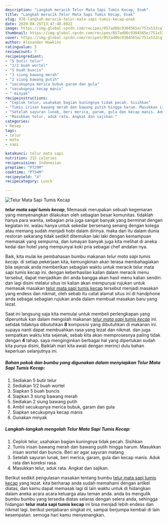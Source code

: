 ```yaml
---
description: "Langkah meracik Telur Mata Sapi Tumis Kecap, Enak"
title: "Langkah meracik Telur Mata Sapi Tumis Kecap, Enak"
slug: 978-langkah-meracik-telur-mata-sapi-tumis-kecap-enak
date: 2020-08-25T13:47:40.692Z
image: https://img-global.cpcdn.com/recipes/057ad86c9304565e/751x532cq70/telur-mata-sapi-tumis-kecap-foto-resep-utama.jpg
thumbnail: https://img-global.cpcdn.com/recipes/057ad86c9304565e/751x532cq70/telur-mata-sapi-tumis-kecap-foto-resep-utama.jpg
cover: https://img-global.cpcdn.com/recipes/057ad86c9304565e/751x532cq70/telur-mata-sapi-tumis-kecap-foto-resep-utama.jpg
author: Alexander Hawkins
ratingvalue: 3
reviewcount: 7
recipeingredient:
- "5 butir telur"
- "1/2 buah wortel"
- "5 buah buncis"
- "3 siung bawang merah"
- "2 siung bawang putih"
- "secukupnya merica bubuk garam dan gula"
- "secukupnya kecap manis"
- " minyak"
recipeinstructions:
- "Ceplok telur, usahakan bagian kuningnya tidak pecah. Sisihkan"
- "Tumis irisan bawang merah dan bawang putih hingga harum. Masukkan irisan wortel dan buncis. Beri air agar sayuran matang"
- "Setelah sayuran lunak, beri merica, garam, gula dan kecap manis. Aduk rata dan koreksi rasa."
- "Masukkan telur, aduk rata. Angkat dan sajikan."
categories:
- Resep
tags:
- telur
- mata
- sapi

katakunci: telur mata sapi 
nutrition: 215 calories
recipecuisine: Indonesian
preptime: "PT29M"
cooktime: "PT34M"
recipeyield: "4"
recipecategory: Lunch

---
```



![Telur Mata Sapi Tumis Kecap](https://img-global.cpcdn.com/recipes/057ad86c9304565e/751x532cq70/telur-mata-sapi-tumis-kecap-foto-resep-utama.jpg)

<b><i>telur mata sapi tumis kecap</i></b>, Memasak merupakan sebuah kegemaran yang menyenangkan dilakukan oleh sebagian besar komunitas. tidaklah hanya para wanita, sebagian pria juga sangat banyak yang berminat dengan kegiatan ini. walau hanya untuk sekedar bersenang senang dengan kolega atau memang sudah menjadi hobi dalam dirinya. maka dari itu dalam dunia restoran sekarang tidak sedikit ditemukan laki laki dengan kemampuan memasak yang sempurna, dan lumayan banyak juga kita melihat di aneka kedai dan hotel yang mempunyai koki pria sebagai chef andalan nya.



Baik, kita mulai ke pembahasan bumbu makanan <i>telur mata sapi tumis kecap</i>. di setiap pekerjaan kita, kemungkinan akan terasa membahagiakan bila sejenak anda memberikan sebagian waktu untuk meracik telur mata sapi tumis kecap ini. dengan keberhasilan kalian dalam meracik menu tersebut, dapat menjadikan diri anda bangga akan hasil menu kalian sendiri. dan lagi disini melalui situs ini kalian akan mempunyai rujukan untuk memasak masakan <u>telur mata sapi tumis kecap</u> tersebut menjadi masakan yang endess dan nikmat, oleh sebab itu catat alamat situs ini di handphone anda sebagai sebagian rujukan anda dalam membuat masakan baru yang lezat.


Saat ini langsung saja kita memulai untuk membeli perlengkapan yang diperuntuk kan dalam mengolah makanan <u><i>telur mata sapi tumis kecap</i></u> ini. setidak tidaknya dibutuhkan <b>8</b> komposisi yang dibutuhkan di makanan ini. supaya nanti dapat membuahkan rasa yang lezat dan nikmat. dan juga sempatkan waktu kita sejenak, sebab kita akan memprosesnya paling tidak dengan <b>4</b> tahap. saya menginginkan berbagai hal yang diperlukan sudah kita punya disini, Baiklah mari kita awali dengan merinci dulu bahan keperluan selanjutnya ini.

<!--inarticleads1-->

##### Bahan pokok dan bumbu yang digunakan dalam menyiapkan Telur Mata Sapi Tumis Kecap:

1. Sediakan 5 butir telur
1. Sediakan 1/2 buah wortel
1. Siapkan 5 buah buncis
1. Siapkan 3 siung bawang merah
1. Sediakan 2 siung bawang putih
1. Ambil secukupnya merica bubuk, garam dan gula
1. Siapkan secukupnya kecap manis
1. Gunakan  minyak




<!--inarticleads2-->

##### Langkah-langkah mengolah Telur Mata Sapi Tumis Kecap:

1. Ceplok telur, usahakan bagian kuningnya tidak pecah. Sisihkan
1. Tumis irisan bawang merah dan bawang putih hingga harum. Masukkan irisan wortel dan buncis. Beri air agar sayuran matang
1. Setelah sayuran lunak, beri merica, garam, gula dan kecap manis. Aduk rata dan koreksi rasa.
1. Masukkan telur, aduk rata. Angkat dan sajikan.




Berikut sedikit pengulasan masakan tentang bumbu <u>telur mata sapi tumis kecap</u> yang lezat. kita berharap anda sudah memahami dengan artikel diatas, dan kamu dapat memasak lagi di lain waktu untuk di hidangkan dalam aneka acara acara keluarga atau teman anda. anda bs mengulik bumbu bumbu yang tersedia diatas selaras dengan selera anda, sehingga hidangan <b>telur mata sapi tumis kecap</b> ini bisa menjadi lebih endess dan nikmat lagi. berikut penjabaran singkat ini, sampai berjumpa kembali di lain kesempatan. semoga hari kamu menyenangkan.
